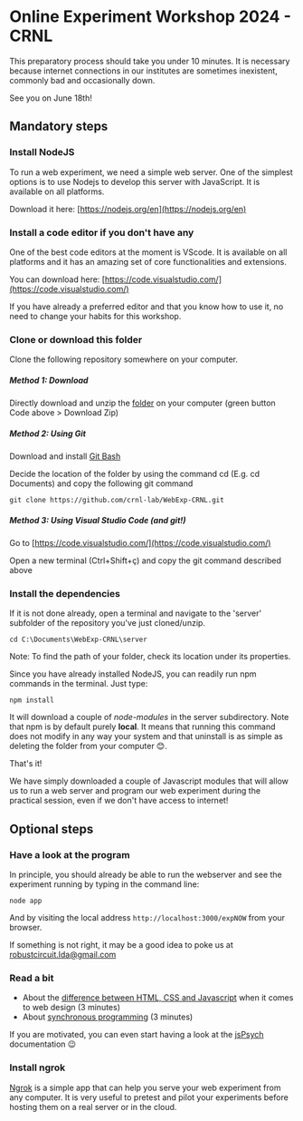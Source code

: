 # Online Experiment Workshop 2024 - CRNL

This preparatory process should take you under 10 minutes. It is necessary because internet connections in our institutes are sometimes inexistent, commonly bad and occasionally down.

See you on June 18th!

## Mandatory steps

### Install NodeJS

To run a web experiment, we need a simple web server. One of the simplest options is to use Nodejs to develop this server with JavaScript. It is available on all platforms.

Download it here:  [https://nodejs.org/en](https://nodejs.org/en)

### Install a code editor if you don't have any

One of the best code editors at the moment is VScode. It is available on all platforms and it has an amazing set of core functionalities and extensions.

You can download here: [https://code.visualstudio.com/](https://code.visualstudio.com/)

If you have already a preferred editor and that you know how to use it, no need to change your habits for this workshop.

### Clone or download this folder

Clone the following repository somewhere on your computer.

##### Method 1: Download

Directly download and unzip the [folder](https://github.com/crnl-lab/WebExp-CRNL/archive/refs/heads/main.zip) on your computer (green button Code above > Download Zip)


##### Method 2: Using Git

Download and install [Git Bash](https://git-scm.com/)

Decide the location of the folder by using the command cd (E.g. cd Documents) and copy the following git command

```
git clone https://github.com/crnl-lab/WebExp-CRNL.git
```

##### Method 3: Using Visual Studio Code (and git!)

Go to [https://code.visualstudio.com/](https://code.visualstudio.com/) 

Open a new terminal (Ctrl+Shift+ç) and copy the git command described above


### Install the dependencies

If it is not done already, open a terminal and navigate to the 'server' subfolder of the repository you've just cloned/unzip.
```
cd C:\Documents\WebExp-CRNL\server
```
Note: To find the path of your folder, check its location under its properties.

Since you have already installed NodeJS, you can readily run npm commands in the terminal. Just type:
```
npm install
```
It will download a couple of *node-modules* in the server subdirectory. Note that npm is by default purely **local**. It means that running this command does not modify in any way your system and that uninstall is as simple as deleting the folder from your computer 😊.

That's it! 

We have simply downloaded a couple of Javascript modules that will allow us to run a web server and program our web experiment during the practical session, even if we don't have access to internet!

## Optional steps

### Have a look at the program

In principle, you should already be able to run the webserver and see the experiment running by typing in the command line:
```
node app
```
And by visiting the local address `http://localhost:3000/expNOW` from your browser.

If something is not right, it may be a good idea to poke us at <a href="mailto:robustcircuit.lda@gmail.com">robustcircuit.lda@gmail.com<a>

### Read a bit

- About the [difference between HTML, CSS and Javascript](https://www.ironhack.com/us/blog/the-differences-between-html-css-and-javascript) when it comes to web design (3 minutes)
- About [synchronous programming](https://dev.to/luizcalaca/sync-and-async-for-dummies-or-cooking-chefs-5759) (3 minutes)

If you are motivated, you can even start having a look at the [jsPsych](https://www.jspsych.org/7.3/) documentation 😉


### Install ngrok
[Ngrok](https://ngrok.com/download) is a simple app that can help you serve your web experiment from any computer. It is very useful to pretest and pilot your experiments before hosting them on a real server or in the cloud.




